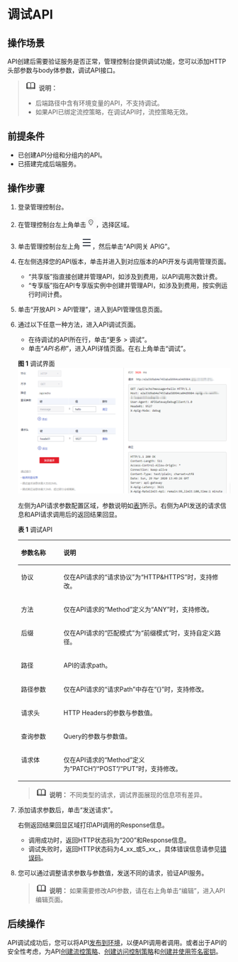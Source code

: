 # 调试API<a name="ZH-CN_TOPIC_0000001142957220"></a>

## 操作场景<a name="zh-cn_topic_0000001128537166_zh-cn_topic_0080103327_section25971517509"></a>

API创建后需要验证服务是否正常，管理控制台提供调试功能，您可以添加HTTP头部参数与body体参数，调试API接口。

>![](public_sys-resources/icon-note.gif) **说明：** 
>-   后端路径中含有环境变量的API，不支持调试。
>-   如果API已绑定流控策略，在调试API时，流控策略无效。

## 前提条件<a name="zh-cn_topic_0000001128537166_zh-cn_topic_0080103327_section1678010231609"></a>

-   已创建API分组和分组内的API。
-   已搭建完成后端服务。

## 操作步骤<a name="zh-cn_topic_0000001128537166_zh-cn_topic_0080103327_section1929412566340"></a>

1.  登录管理控制台。
2.  在管理控制台左上角单击![](figures/icon-region.png)，选择区域。
3.  单击管理控制台左上角![](figures/zh-cn_image_0000001191791767.png)，然后单击“API网关 APIG”。
4.  在左侧选择您的API版本，单击并进入到对应版本的API开发与调用管理页面。
    -   “共享版”指直接创建并管理API，如涉及到费用，以API调用次数计费。
    -   “专享版”指在API专享版实例中创建并管理API，如涉及到费用，按实例运行时间计费。

5.  单击“开放API \> API管理”，进入到API管理信息页面。
6.  通过以下任意一种方法，进入API调试页面。

    -   在待调试的API所在行，单击“更多 \> 调试”。
    -   单击“_API名称_”，进入API详情页面。在右上角单击“调试”。

    **图 1**  调试界面<a name="zh-cn_topic_0000001128537166_zh-cn_topic_0080103327_fig26721731162619"></a>  
    ![](figures/调试界面.png "调试界面")

    左侧为API请求参数配置区域，参数说明如[表1](#zh-cn_topic_0000001128537166_zh-cn_topic_0080103327_table1699044810457)所示。右侧为API发送的请求信息和API请求调用后的返回结果回显。

    **表 1**  调试API

    <a name="zh-cn_topic_0000001128537166_zh-cn_topic_0080103327_table1699044810457"></a>
    <table><thead align="left"><tr id="zh-cn_topic_0000001128537166_zh-cn_topic_0080103327_row1699084815458"><th class="cellrowborder" valign="top" width="20%" id="mcps1.2.3.1.1"><p id="zh-cn_topic_0000001128537166_zh-cn_topic_0080103327_p15990164813454"><a name="zh-cn_topic_0000001128537166_zh-cn_topic_0080103327_p15990164813454"></a><a name="zh-cn_topic_0000001128537166_zh-cn_topic_0080103327_p15990164813454"></a>参数名称</p>
    </th>
    <th class="cellrowborder" valign="top" width="80%" id="mcps1.2.3.1.2"><p id="zh-cn_topic_0000001128537166_zh-cn_topic_0080103327_p99907481453"><a name="zh-cn_topic_0000001128537166_zh-cn_topic_0080103327_p99907481453"></a><a name="zh-cn_topic_0000001128537166_zh-cn_topic_0080103327_p99907481453"></a>说明</p>
    </th>
    </tr>
    </thead>
    <tbody><tr id="zh-cn_topic_0000001128537166_zh-cn_topic_0080103327_row2431345016"><td class="cellrowborder" valign="top" width="20%" headers="mcps1.2.3.1.1 "><p id="zh-cn_topic_0000001128537166_zh-cn_topic_0080103327_p8441941705"><a name="zh-cn_topic_0000001128537166_zh-cn_topic_0080103327_p8441941705"></a><a name="zh-cn_topic_0000001128537166_zh-cn_topic_0080103327_p8441941705"></a>协议</p>
    </td>
    <td class="cellrowborder" valign="top" width="80%" headers="mcps1.2.3.1.2 "><p id="zh-cn_topic_0000001128537166_zh-cn_topic_0080103327_p444164702"><a name="zh-cn_topic_0000001128537166_zh-cn_topic_0080103327_p444164702"></a><a name="zh-cn_topic_0000001128537166_zh-cn_topic_0080103327_p444164702"></a>仅在API请求的“请求协议”为“HTTP&amp;HTTPS”时，支持修改。</p>
    </td>
    </tr>
    <tr id="zh-cn_topic_0000001128537166_zh-cn_topic_0080103327_row699013480453"><td class="cellrowborder" valign="top" width="20%" headers="mcps1.2.3.1.1 "><p id="zh-cn_topic_0000001128537166_zh-cn_topic_0080103327_p599054811454"><a name="zh-cn_topic_0000001128537166_zh-cn_topic_0080103327_p599054811454"></a><a name="zh-cn_topic_0000001128537166_zh-cn_topic_0080103327_p599054811454"></a>方法</p>
    </td>
    <td class="cellrowborder" valign="top" width="80%" headers="mcps1.2.3.1.2 "><p id="zh-cn_topic_0000001128537166_zh-cn_topic_0080103327_p1990104816453"><a name="zh-cn_topic_0000001128537166_zh-cn_topic_0080103327_p1990104816453"></a><a name="zh-cn_topic_0000001128537166_zh-cn_topic_0080103327_p1990104816453"></a>仅在API请求的“Method”定义为“ANY”时，支持修改。</p>
    </td>
    </tr>
    <tr id="zh-cn_topic_0000001128537166_zh-cn_topic_0080103327_row1299115489454"><td class="cellrowborder" valign="top" width="20%" headers="mcps1.2.3.1.1 "><p id="zh-cn_topic_0000001128537166_zh-cn_topic_0080103327_p699184812454"><a name="zh-cn_topic_0000001128537166_zh-cn_topic_0080103327_p699184812454"></a><a name="zh-cn_topic_0000001128537166_zh-cn_topic_0080103327_p699184812454"></a>后缀</p>
    </td>
    <td class="cellrowborder" valign="top" width="80%" headers="mcps1.2.3.1.2 "><p id="zh-cn_topic_0000001128537166_zh-cn_topic_0080103327_p49911348204512"><a name="zh-cn_topic_0000001128537166_zh-cn_topic_0080103327_p49911348204512"></a><a name="zh-cn_topic_0000001128537166_zh-cn_topic_0080103327_p49911348204512"></a>仅在API请求的“匹配模式”为“前缀模式”时，支持自定义路径。</p>
    </td>
    </tr>
    <tr id="zh-cn_topic_0000001128537166_zh-cn_topic_0080103327_row131752048134718"><td class="cellrowborder" valign="top" width="20%" headers="mcps1.2.3.1.1 "><p id="zh-cn_topic_0000001128537166_zh-cn_topic_0080103327_p1717694813470"><a name="zh-cn_topic_0000001128537166_zh-cn_topic_0080103327_p1717694813470"></a><a name="zh-cn_topic_0000001128537166_zh-cn_topic_0080103327_p1717694813470"></a>路径</p>
    </td>
    <td class="cellrowborder" valign="top" width="80%" headers="mcps1.2.3.1.2 "><p id="zh-cn_topic_0000001128537166_zh-cn_topic_0080103327_p517614482472"><a name="zh-cn_topic_0000001128537166_zh-cn_topic_0080103327_p517614482472"></a><a name="zh-cn_topic_0000001128537166_zh-cn_topic_0080103327_p517614482472"></a>API的请求path。</p>
    </td>
    </tr>
    <tr id="zh-cn_topic_0000001128537166_zh-cn_topic_0080103327_row159914483458"><td class="cellrowborder" valign="top" width="20%" headers="mcps1.2.3.1.1 "><p id="zh-cn_topic_0000001128537166_zh-cn_topic_0080103327_p59911248174520"><a name="zh-cn_topic_0000001128537166_zh-cn_topic_0080103327_p59911248174520"></a><a name="zh-cn_topic_0000001128537166_zh-cn_topic_0080103327_p59911248174520"></a>路径参数</p>
    </td>
    <td class="cellrowborder" valign="top" width="80%" headers="mcps1.2.3.1.2 "><p id="zh-cn_topic_0000001128537166_zh-cn_topic_0080103327_p139911748164513"><a name="zh-cn_topic_0000001128537166_zh-cn_topic_0080103327_p139911748164513"></a><a name="zh-cn_topic_0000001128537166_zh-cn_topic_0080103327_p139911748164513"></a>仅在API请求的“请求Path”中存在“{}”时，支持修改。</p>
    </td>
    </tr>
    <tr id="zh-cn_topic_0000001128537166_zh-cn_topic_0080103327_row10991184818452"><td class="cellrowborder" valign="top" width="20%" headers="mcps1.2.3.1.1 "><p id="zh-cn_topic_0000001128537166_zh-cn_topic_0080103327_p1899144854513"><a name="zh-cn_topic_0000001128537166_zh-cn_topic_0080103327_p1899144854513"></a><a name="zh-cn_topic_0000001128537166_zh-cn_topic_0080103327_p1899144854513"></a>请求头</p>
    </td>
    <td class="cellrowborder" valign="top" width="80%" headers="mcps1.2.3.1.2 "><p id="zh-cn_topic_0000001128537166_zh-cn_topic_0080103327_p1991134811453"><a name="zh-cn_topic_0000001128537166_zh-cn_topic_0080103327_p1991134811453"></a><a name="zh-cn_topic_0000001128537166_zh-cn_topic_0080103327_p1991134811453"></a>HTTP Headers的参数与参数值。</p>
    </td>
    </tr>
    <tr id="zh-cn_topic_0000001128537166_zh-cn_topic_0080103327_row14991164811452"><td class="cellrowborder" valign="top" width="20%" headers="mcps1.2.3.1.1 "><p id="zh-cn_topic_0000001128537166_zh-cn_topic_0080103327_p2991248184511"><a name="zh-cn_topic_0000001128537166_zh-cn_topic_0080103327_p2991248184511"></a><a name="zh-cn_topic_0000001128537166_zh-cn_topic_0080103327_p2991248184511"></a>查询参数</p>
    </td>
    <td class="cellrowborder" valign="top" width="80%" headers="mcps1.2.3.1.2 "><p id="zh-cn_topic_0000001128537166_zh-cn_topic_0080103327_p8991748114514"><a name="zh-cn_topic_0000001128537166_zh-cn_topic_0080103327_p8991748114514"></a><a name="zh-cn_topic_0000001128537166_zh-cn_topic_0080103327_p8991748114514"></a>Query的参数与参数值。</p>
    </td>
    </tr>
    <tr id="zh-cn_topic_0000001128537166_zh-cn_topic_0080103327_row12855103617473"><td class="cellrowborder" valign="top" width="20%" headers="mcps1.2.3.1.1 "><p id="zh-cn_topic_0000001128537166_zh-cn_topic_0080103327_p1685653611470"><a name="zh-cn_topic_0000001128537166_zh-cn_topic_0080103327_p1685653611470"></a><a name="zh-cn_topic_0000001128537166_zh-cn_topic_0080103327_p1685653611470"></a>请求体</p>
    </td>
    <td class="cellrowborder" valign="top" width="80%" headers="mcps1.2.3.1.2 "><p id="zh-cn_topic_0000001128537166_zh-cn_topic_0080103327_p3856163615475"><a name="zh-cn_topic_0000001128537166_zh-cn_topic_0080103327_p3856163615475"></a><a name="zh-cn_topic_0000001128537166_zh-cn_topic_0080103327_p3856163615475"></a>仅在API请求的“Method”定义为“PATCH”/“POST”/“PUT”时，支持修改。</p>
    </td>
    </tr>
    </tbody>
    </table>

    >![](public_sys-resources/icon-note.gif) **说明：** 
    >不同类型的请求，调试界面展现的信息项有差异。

7.  添加请求参数后，单击“发送请求”。

    右侧返回结果回显区域打印API调用的Response信息。

    -   调用成功时，返回HTTP状态码为“200”和Response信息。
    -   调试失败时，返回HTTP状态码为4_xx_或5_xx_，具体错误信息请参见[错误码](错误码.md#ZH-CN_TOPIC_0000001188957151)。

8.  您可以通过调整请求参数与参数值，发送不同的请求，验证API服务。

    >![](public_sys-resources/icon-note.gif) **说明：** 
    >如果需要修改API参数，请在右上角单击“编辑”，进入API编辑页面。


## 后续操作<a name="zh-cn_topic_0000001128537166_zh-cn_topic_0080103327_section122151752810"></a>

API调试成功后，您可以将API[发布到环境](发布API.md#ZH-CN_TOPIC_0000001188957141)，以便API调用者调用。或者出于API的安全性考虑，为API[创建流控策略](创建流控策略.md#ZH-CN_TOPIC_0000001188957163)、[创建访问控制策略](创建访问控制策略.md#ZH-CN_TOPIC_0000001188957139)和[创建并使用签名密钥](创建并使用签名密钥.md#ZH-CN_TOPIC_0000001188877337)。

